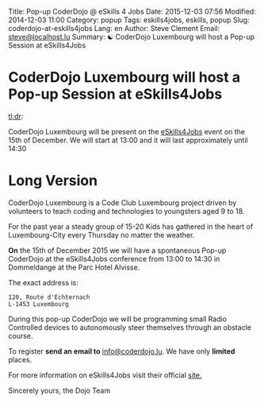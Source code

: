 Title: Pop-up CoderDojo @ eSkills 4 Jobs
Date: 2015-12-03 07:56
Modified: 2014-12-03 11:00
Category: popup
Tags: eskills4jobs, eskills, popup
Slug: coderdojo-at-eskills4jobs
Lang: en
Author: Steve Clement
Email: steve@localhost.lu
Summary: :yin_yang: CoderDojo Luxembourg will host a Pop-up Session at eSkills4Jobs

# CoderDojo Luxembourg will host a Pop-up Session at eSkills4Jobs

<a href="https://en.wikipedia.org/wiki/Wikipedia:Too_long;_didn%27t_read" target="_blank">tl;dr</a>:

CoderDojo Luxembourg will be present on the <a href="http://eskills4jobs.lu" target=_blank>eSkills4Jobs</a> event on the 15th of December.
We will start at 13:00 and it will last approximately until 14:30

# Long Version

CoderDojo Luxembourg is a Code Club Luxembourg project driven by volunteers to teach coding and technologies to youngsters aged 9 to 18.

For the past year a steady group of 15-20 Kids has gathered in the heart of Luxembourg-City every Thursday no matter the weather.

**On** the 15th of December 2015 we will have a spontaneous Pop-up CoderDojo at the eSkills4Jobs conference from 13:00 to 14:30 in Dommeldange at the Parc Hotel Alvisse.

The exact address is:
```
120, Route d'Echternach
L-1453 Luxembourg
```


During this pop-up CoderDojo we will be programming small Radio Controlled devices to autonomously steer themselves through an obstacle course.

To register **send an email to** <a href="mailto:info@corderdojo.lu">info@coderdojo.lu</a>. We have only **limited** places.

For more information on eSkills4Jobs visit their official <a href="http://eskills4jobs.lu/" target="_blank">site.</a>

Sincerely yours, the Dojo Team